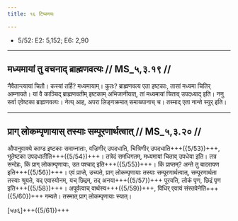```yaml
---
title: १६ टिप्पणयः

---
```

- 5/52: E2: 5,152; E6: 2,90

____________________________________________


## मध्यमायां तु वचनाद् ब्राह्मणवत्यः // MS_५,३.१९ //

नैवैतान्त्यायां चितौ। कस्यां तर्हि? मध्यमायाम्। कुतः? ब्राह्मणवत्य एता इष्टकाः, तासां मध्यमा चितिर् आम्नायते। यां वै काञ्चिद् ब्राह्मणवतीम् इष्टकाम् अभिजानीयात्, तां मध्यमायां चिताव् उपदध्याद् इति। ननु सर्वा एवेष्टका ब्राह्मणवत्यः। नेत्य् आह, अपरा लिङ्गक्रमात् समाख्यानाच् च। तस्माद् एता नान्ते स्युर् इति।


____________________________________________


## प्राग् लोकम्पृणायास् तस्याः सम्पूरणार्थत्वात् // MS_५,३.२० //

औपानुवाक्ये काण्ड इष्टकाः समाम्नाताः, वज्रिणीर् उपदधाति, चित्रिणीर् उपदधाति+++({5/53})+++, भूतेष्टका उपदधातीति+++({5/54})+++। तत्रेदं समधिगतम्, मध्यमायां चिताव् उपधेया इति। तत्र सन्देहः, किं प्राग् लोकाम्पृणायाः, उत पश्चाद् इति+++({5/55})+++। किं प्राप्तम्? अन्ते तु बादरायण इति+++({5/56})+++। एवं प्राप्ते, उच्यते, प्राग् लोकम्पृणायाः तस्याः सम्पूरणार्थत्वात्, सम्पूरणार्थता तस्याः श्रूयते, यद् एवास्योनम्, यच् छिद्रम्, तद् अनया+++({5/57})+++ पूरयति, लोकं पृण, छिद्रं पृण इति+++({5/58})+++। अपूर्वत्वाच् वार्थस्य+++({5/59})+++, विधिर् एवायं संस्तवेनेति+++({5/60})+++ गम्यते। तस्मात् प्राग् लोकम्पृणायाः स्यात्।

[५७६]+++({5/61})+++